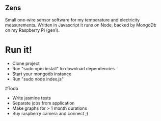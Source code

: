 Zens
----------------
Small one-wire sensor software for my temperature and electricity measurements. Written in 
Javascript it runs on Node, backed by MongoDb on my Raspberry Pi (gen1).

# Run it! 
* Clone project
* Run "sudo npm install" to download dependencies 
* Start your mongodb instance
* Run "sudo node index.js"

#Todo
* Write jasmine tests
* Separate jobs from  application
* Make graphs for > 1 month durations
* Buy raspberry camera and connect ;)
